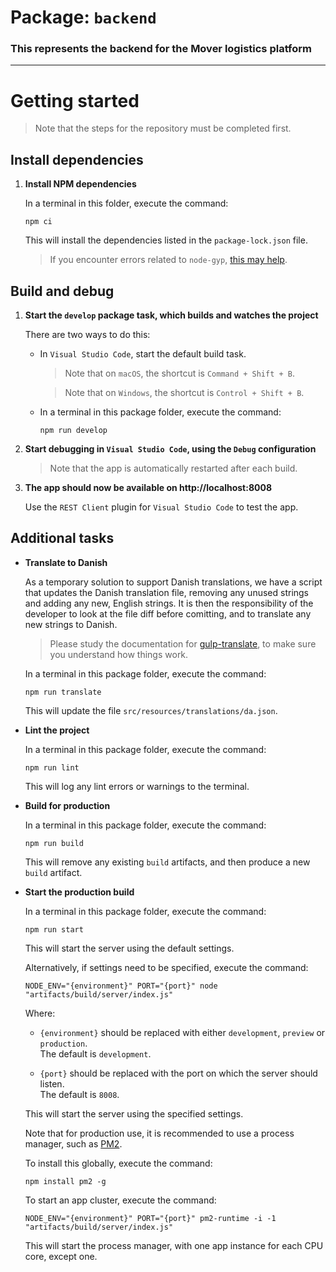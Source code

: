 # Package: `backend`

### This represents the backend for the Mover logistics platform

---

# Getting started

> Note that the steps for the repository must be completed first.

## Install dependencies

1. **Install NPM dependencies**

   In a terminal in this folder, execute the command:

   ```
   npm ci
   ```

   This will install the dependencies listed in the `package-lock.json` file.

   > If you encounter errors related to `node-gyp`, [this may help](https://github.com/nodejs/node-gyp/issues/629).

## Build and debug

1. **Start the `develop` package task, which builds and watches the project**

   There are two ways to do this:

   * In `Visual Studio Code`, start the default build task.

     >  Note that on `macOS`, the shortcut is `Command + Shift + B`.

     >  Note that on `Windows`, the shortcut is `Control + Shift + B`.

   * In a terminal in this package folder, execute the command:

     ```
     npm run develop
     ```

2. **Start debugging in `Visual Studio Code`, using the `Debug` configuration**

   > Note that the app is automatically restarted after each build.

3. **The app should now be available on http://localhost:8008**

   Use the `REST Client` plugin for `Visual Studio Code` to test the app.

## Additional tasks

* **Translate to Danish**

  As a temporary solution to support Danish translations, we have a script that updates the
  Danish translation file, removing any unused strings and adding any new, English strings.
  It is then the responsibility of the developer to look at the file diff before comitting,
  and to translate any new strings to Danish.

  > Please study the documentation for
  > [gulp-translate](https://www.npmjs.com/package/gulp-translate),
  > to make sure you understand how things work.

  In a terminal in this package folder, execute the command:

  ```
  npm run translate
  ```

  This will update the file `src/resources/translations/da.json`.

* **Lint the project**

  In a terminal in this package folder, execute the command:

  ```
  npm run lint
  ```

  This will log any lint errors or warnings to the terminal.

* **Build for production**

  In a terminal in this package folder, execute the command:

  ```
  npm run build
  ```

  This will remove any existing `build` artifacts, and then produce a new `build` artifact.

* **Start the production build**

  In a terminal in this package folder, execute the command:

  ```
  npm run start
  ```

  This will start the server using the default settings.

  Alternatively, if settings need to be specified, execute the command:

  ```
  NODE_ENV="{environment}" PORT="{port}" node "artifacts/build/server/index.js"
  ```

  Where:

  * `{environment}` should be replaced with either `development`, `preview` or `production`.<br>
    The default is `development`.

  * `{port}` should be replaced with the port on which the server should listen.<br>
    The default is `8008`.

  This will start the server using the specified settings.

  Note that for production use, it is recommended to use a process manager, such as [PM2](https://pm2.keymetrics.io/).

  To install this globally, execute the command:

  ```
  npm install pm2 -g
  ```

  To start an app cluster, execute the command:

  ```
  NODE_ENV="{environment}" PORT="{port}" pm2-runtime -i -1 "artifacts/build/server/index.js"
  ```

  This will start the process manager, with one app instance for each CPU core, except one.
